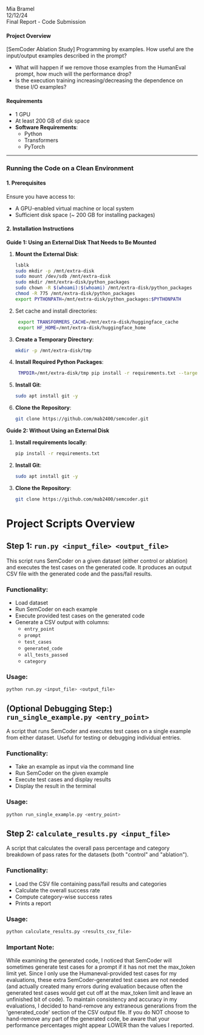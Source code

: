 Mia Bramel  
12/12/24  
Final Report - Code Submission

#### Project Overview
[SemCoder Ablation Study] Programming by examples. How useful are the input/output examples
described in the prompt?
- What will happen if we remove those examples from the HumanEval prompt, how much will the
performance drop?
- Is the execution training increasing/decreasing the dependence on these I/O examples?

#### Requirements
- 1 GPU
- At least 200 GB of disk space
- **Software Requirements**:
  - Python
  - Transformers
  - PyTorch

---

### Running the Code on a Clean Environment

#### 1. Prerequisites
Ensure you have access to:
- A GPU-enabled virtual machine or local system
- Sufficient disk space (~ 200 GB for installing packages)

#### 2. Installation Instructions

**Guide 1: Using an External Disk That Needs to Be Mounted**

1. **Mount the External Disk**:
   ```bash
   lsblk
   sudo mkdir -p /mnt/extra-disk
   sudo mount /dev/sdb /mnt/extra-disk
   sudo mkdir /mnt/extra-disk/python_packages
   sudo chown -R $(whoami):$(whoami) /mnt/extra-disk/python_packages
   chmod -R 775 /mnt/extra-disk/python_packages
   export PYTHONPATH=/mnt/extra-disk/python_packages:$PYTHONPATH
   ```

2. Set cache and install directories:
   ```bash
    export TRANSFORMERS_CACHE=/mnt/extra-disk/huggingface_cache
    export HF_HOME=/mnt/extra-disk/huggingface_home
    ```

3. **Create a Temporary Directory**:
   ```bash
   mkdir -p /mnt/extra-disk/tmp
   ```

4. **Install Required Python Packages**:
   ```bash
    TMPDIR=/mnt/extra-disk/tmp pip install -r requirements.txt --target=/mnt/extra-disk/python_packages --no-cache-dir
   ```

5. **Install Git**:
   ```bash
   sudo apt install git -y
   ```

6. **Clone the Repository**:
   ```bash
   git clone https://github.com/mab2400/semcoder.git
   ```

**Guide 2: Without Using an External Disk**

1. **Install requirements locally**:
    ```bash
    pip install -r requirements.txt
    ```

2. **Install Git**:
   ```bash
   sudo apt install git -y
   ```

3. **Clone the Repository**:
   ```bash
   git clone https://github.com/mab2400/semcoder.git
   ```

# Project Scripts Overview

## Step 1: `run.py <input_file> <output_file>`
This script runs SemCoder on a given dataset (either control or ablation) and executes the test cases on the generated code. It produces an output CSV file with the generated code and the pass/fail results.

### Functionality:
- Load dataset
- Run SemCoder on each example
- Execute provided test cases on the generated code
- Generate a CSV output with columns:
  - `entry_point`
  - `prompt`
  - `test_cases`
  - `generated_code`
  - `all_tests_passed`
  - `category`

### Usage:
```bash
python run.py <input_file> <output_file>
```

## (Optional Debugging Step:) `run_single_example.py <entry_point>`
A script that runs SemCoder and executes test cases on a single example from either dataset. Useful for testing or debugging individual entries.

### Functionality:
- Take an example as input via the command line
- Run SemCoder on the given example
- Execute test cases and display results
- Display the result in the terminal

### Usage:
```bash
python run_single_example.py <entry_point>
```

## Step 2: `calculate_results.py <input_file>`
A script that calculates the overall pass percentage and category breakdown of pass rates for the datasets (both "control" and "ablation").

### Functionality:
- Load the CSV file containing pass/fail results and categories
- Calculate the overall success rate
- Compute category-wise success rates
- Prints a report

### Usage:
```bash
python calculate_results.py <results_csv_file>
```

### Important Note: 
While examining the generated code, I noticed that SemCoder will sometimes generate test cases
for a prompt if it has not met the max_token limit yet. Since I only use the Humaneval-provided
test cases for my evaluations, these extra SemCoder-generated test cases are not needed (and 
actually created many errors during evaluation because often the generated test cases would 
get cut off at the max_token limit and leave an unfinished bit of code). To maintain consistency
and accuracy in my evaluations, I decided to hand-remove any extraneous generations from the 
'generated_code' section of the CSV output file. If you do NOT choose to hand-remove any part 
of the generated code, be aware that your performance percentages might appear LOWER than the 
values I reported.
